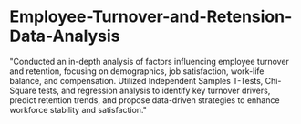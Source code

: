 # Employee-Turnover-and-Retension-Data-Analysis
"Conducted an in-depth analysis of factors influencing employee turnover and retention, focusing on demographics, job satisfaction, work-life balance, and compensation. Utilized Independent Samples T-Tests, Chi-Square tests, and regression analysis to identify key turnover drivers, predict retention trends, and propose data-driven strategies to enhance workforce stability and satisfaction."
